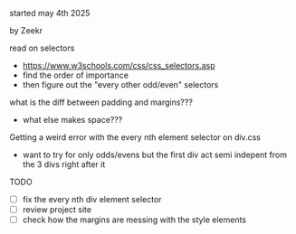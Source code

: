 started may 4th 2025

by Zeekr

read on selectors

- https://www.w3schools.com/css/css_selectors.asp
- find the order of importance
- then figure out the "every other odd/even" selectors

what is the diff between padding and margins???

- what else makes space???

Getting a weird error with the every nth element selector on div.css

- want to try for only odds/evens but the first div act semi indepent from the 3 divs right after it

TODO

- [ ] fix the every nth div element selector
- [ ] review project site
- [ ] check how the margins are messing with the style elements
